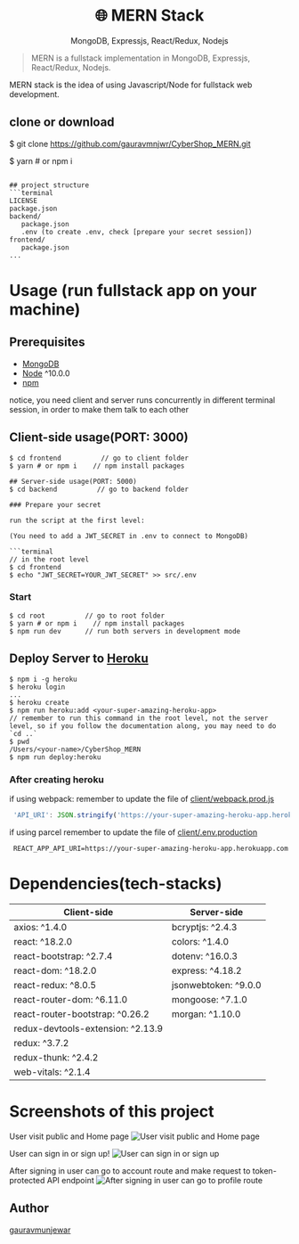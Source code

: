 <h1 align="center">
🌐 MERN Stack
</h1>
<p align="center">
MongoDB, Expressjs, React/Redux, Nodejs
</p>


> MERN is a fullstack implementation in MongoDB, Expressjs, React/Redux, Nodejs.

MERN stack is the idea of using Javascript/Node for fullstack web development.

## clone or download

$ git clone https://github.com/gauravmnjwr/CyberShop_MERN.git

$ yarn # or npm i
```

## project structure
```terminal
LICENSE
package.json
backend/
   package.json
   .env (to create .env, check [prepare your secret session])
frontend/
   package.json
...
```

# Usage (run fullstack app on your machine)

## Prerequisites
- [MongoDB](https://gist.github.com/nrollr/9f523ae17ecdbb50311980503409aeb3)
- [Node](https://nodejs.org/en/download/) ^10.0.0
- [npm](https://nodejs.org/en/download/package-manager/)

notice, you need client and server runs concurrently in different terminal session, in order to make them talk to each other

## Client-side usage(PORT: 3000)
```terminal
$ cd frontend          // go to client folder
$ yarn # or npm i    // npm install packages

## Server-side usage(PORT: 5000)
$ cd backend          // go to backend folder

### Prepare your secret

run the script at the first level:

(You need to add a JWT_SECRET in .env to connect to MongoDB)

```terminal
// in the root level
$ cd frontend
$ echo "JWT_SECRET=YOUR_JWT_SECRET" >> src/.env
```

### Start

```terminal
$ cd root          // go to root folder
$ yarn # or npm i    // npm install packages
$ npm run dev      // run both servers in development mode
```

## Deploy Server to [Heroku](https://dashboard.heroku.com/)
```terminal
$ npm i -g heroku
$ heroku login
...
$ heroku create
$ npm run heroku:add <your-super-amazing-heroku-app>
// remember to run this command in the root level, not the server level, so if you follow the documentation along, you may need to do `cd ..`
$ pwd
/Users/<your-name>/CyberShop_MERN
$ npm run deploy:heroku
```

### After creating heroku

if using webpack:
remember to update the file of [client/webpack.prod.js](https://github.com/amazingandyyy/mern/blob/master/client/webpack.prod.js)
```javascript
 'API_URI': JSON.stringify('https://your-super-amazing-heroku-app.herokuapp.com')
```
if using parcel
remember to update the file of [client/.env.production](https://github.com/amazingandyyy/mern/blob/master/client/.env.production.js)
```
 REACT_APP_API_URI=https://your-super-amazing-heroku-app.herokuapp.com
```
# Dependencies(tech-stacks)
Client-side | Server-side
--- | ---
axios: ^1.4.0| bcryptjs: ^2.4.3
react: ^18.2.0 | colors: ^1.4.0
react-bootstrap: ^2.7.4 | dotenv: ^16.0.3
react-dom: ^18.2.0 | express: ^4.18.2
react-redux: ^8.0.5 | jsonwebtoken: ^9.0.0
react-router-dom: ^6.11.0 | mongoose: ^7.1.0
react-router-bootstrap: ^0.26.2 | morgan: ^1.10.0
redux-devtools-extension: ^2.13.9 |
redux: ^3.7.2 | 
redux-thunk: ^2.4.2 |
web-vitals: ^2.1.4 |

# Screenshots of this project


User visit public and Home page
![User visit public and Home page](https://github.com/gauravmnjwr/CyberShop_MERN/assets/91672896/f035d3d5-f6eb-4a76-8ac8-f9ed70946e87)


User can sign in or sign up!
![User can sign in or sign up](https://github.com/gauravmnjwr/CyberShop_MERN/assets/91672896/7f9ee4e2-81fa-4560-9b8b-cd07b7d17e68)



After signing in user can go to account route and make request to token-protected API endpoint
![After signing in user can go to profile route](https://github.com/gauravmnjwr/CyberShop_MERN/assets/91672896/a00bc27f-0e99-4a4d-b576-2c1dde36fdd2)





## Author
[gauravmunjewar](https://www.linkedin.com/in/gaurav-munjewar)
